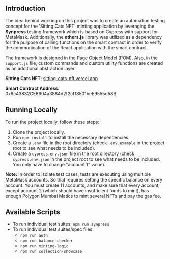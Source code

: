## Introduction

The idea behind working on this project was to create an automation testing concept for the 'Sitting Cats NFT' minting application by leveraging the **Synpress** testing framework which is based on Cypress with support for MetaMask. 
Additionally, the **ethers.js** library was utilized as a dependency for the purpose of calling functions on the smart contract in order to verify the communication of the React application with the smart contract.

The framework is designed in the Page Object Model (POM). Also, in the `support.js` file, custom commands and custom utility functions are created as an additional abstraction layer.

**Sitting Cats NFT**: [sitting-cats-nft.vercel.app](https://sitting-cats-nft.vercel.app/)

**Smart Contract Address**: 0x6c43832CE6604a3884d2f2cf18501beE9555d58B


## Running Locally

To run the project locally, follow these steps:

1. Clone the project locally.
2. Run `npm install` to install the necessary dependencies.
3. Create a `.env` file in the root directory (check `.env.example` in the project root to see what needs to be included).
4. Create a `cypress.env.json` file in the root directory (check `cypress.env.json` in the project root to see what needs to be included. You only have to change "account 1" value).

**Note:** In order to isolate test cases, tests are executing using multiple MetaMask accounts. So that requires setting the specific balance on every account. 
You must create 11 accounts, and make sure that every account, except account 2 (which should have insufficient funds to mint), has enough Polygon Mumbai Matics to mint several NFTs and pay the gas fee.

## Available Scripts

- To run individual test suites: `npm run synpress`
- To run individual test suites/spec files:
  - `npm run auth`
  - `npm run balance-checker`
  - `npm run minting-logic`
  - `npm run collection-showcase`
 
